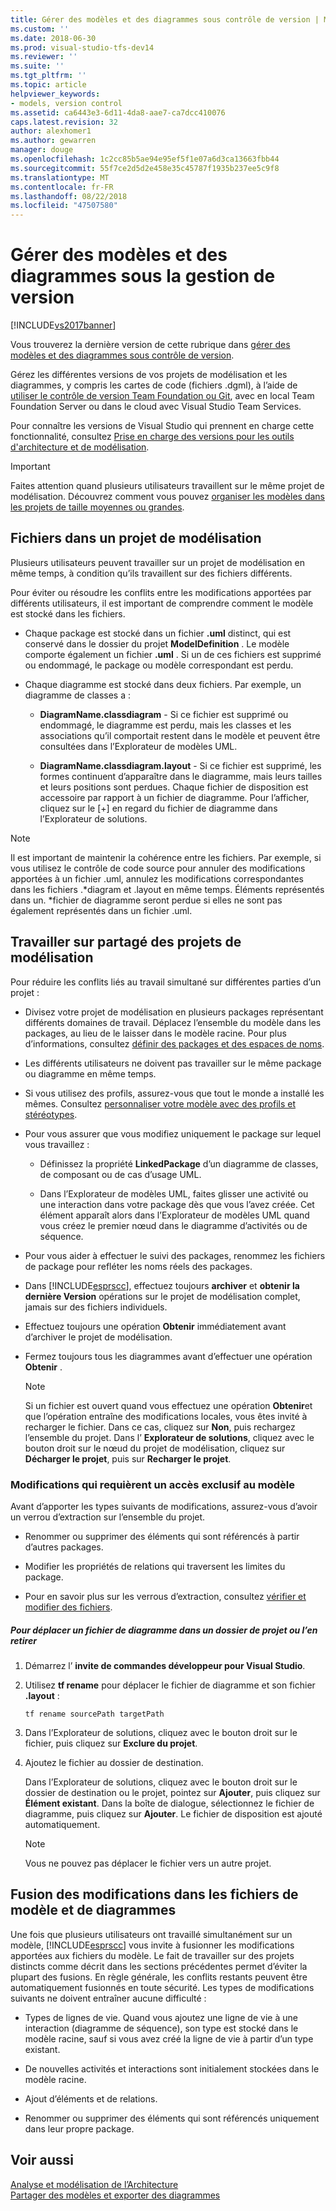 ```yaml
---
title: Gérer des modèles et des diagrammes sous contrôle de version | Microsoft Docs
ms.custom: ''
ms.date: 2018-06-30
ms.prod: visual-studio-tfs-dev14
ms.reviewer: ''
ms.suite: ''
ms.tgt_pltfrm: ''
ms.topic: article
helpviewer_keywords:
- models, version control
ms.assetid: ca6443e3-6d11-4da8-aae7-ca7dcc410076
caps.latest.revision: 32
author: alexhomer1
ms.author: gewarren
manager: douge
ms.openlocfilehash: 1c2cc85b5ae94e95ef5f1e07a6d3ca13663fbb44
ms.sourcegitcommit: 55f7ce2d5d2e458e35c45787f1935b237ee5c9f8
ms.translationtype: MT
ms.contentlocale: fr-FR
ms.lasthandoff: 08/22/2018
ms.locfileid: "47507580"
---
```

# <a name="manage-models-and-diagrams-under-version-control"></a>Gérer des modèles et des diagrammes sous la gestion de version
[!INCLUDE[vs2017banner](../includes/vs2017banner.md)]

Vous trouverez la dernière version de cette rubrique dans [gérer des modèles et des diagrammes sous contrôle de version](https://docs.microsoft.com/visualstudio/modeling/manage-models-and-diagrams-under-version-control).  
  
Gérez les différentes versions de vos projets de modélisation et les diagrammes, y compris les cartes de code (fichiers .dgml), à l’aide de [utiliser le contrôle de version Team Foundation ou Git](http://msdn.microsoft.com/library/33267cee-fe5f-4aa3-b2cd-6d22ceace314), avec en local Team Foundation Server ou dans le cloud avec Visual Studio Team Services.  
  
 Pour connaître les versions de Visual Studio qui prennent en charge cette fonctionnalité, consultez [Prise en charge des versions pour les outils d'architecture et de modélisation](../modeling/what-s-new-for-design-in-visual-studio.md#VersionSupport).  
  
> [!IMPORTANT]
>  Faites attention quand plusieurs utilisateurs travaillent sur le même projet de modélisation. Découvrez comment vous pouvez [organiser les modèles dans les projets de taille moyennes ou grandes](../modeling/structure-your-modeling-solution.md).  
  
##  <a name="ModelingProjects"></a> Fichiers dans un projet de modélisation  
 Plusieurs utilisateurs peuvent travailler sur un projet de modélisation en même temps, à condition qu’ils travaillent sur des fichiers différents.  
  
 Pour éviter ou résoudre les conflits entre les modifications apportées par différents utilisateurs, il est important de comprendre comment le modèle est stocké dans les fichiers.  
  
-   Chaque package est stocké dans un fichier **.uml** distinct, qui est conservé dans le dossier du projet **ModelDefinition** . Le modèle comporte également un fichier **.uml** . Si un de ces fichiers est supprimé ou endommagé, le package ou modèle correspondant est perdu.  
  
-   Chaque diagramme est stocké dans deux fichiers. Par exemple, un diagramme de classes a :  
  
    -   **DiagramName.classdiagram** - Si ce fichier est supprimé ou endommagé, le diagramme est perdu, mais les classes et les associations qu’il comportait restent dans le modèle et peuvent être consultées dans l’Explorateur de modèles UML.  
  
    -   **DiagramName.classdiagram.layout** - Si ce fichier est supprimé, les formes continuent d’apparaître dans le diagramme, mais leurs tailles et leurs positions sont perdues. Chaque fichier de disposition est accessoire par rapport à un fichier de diagramme. Pour l’afficher, cliquez sur le [+] en regard du fichier de diagramme dans l’Explorateur de solutions.  
  
> [!NOTE]
>  Il est important de maintenir la cohérence entre les fichiers. Par exemple, si vous utilisez le contrôle de code source pour annuler des modifications apportées à un fichier .uml, annulez les modifications correspondantes dans les fichiers .*diagram et .layout en même temps. Éléments représentés dans un. \*fichier de diagramme seront perdue si elles ne sont pas également représentés dans un fichier .uml.  
  
##  <a name="Shared"></a> Travailler sur partagé des projets de modélisation  
 Pour réduire les conflits liés au travail simultané sur différentes parties d’un projet :  
  
-   Divisez votre projet de modélisation en plusieurs packages représentant différents domaines de travail. Déplacez l’ensemble du modèle dans les packages, au lieu de le laisser dans le modèle racine. Pour plus d’informations, consultez [définir des packages et des espaces de noms](../modeling/define-packages-and-namespaces.md).  
  
-   Les différents utilisateurs ne doivent pas travailler sur le même package ou diagramme en même temps.  
  
-   Si vous utilisez des profils, assurez-vous que tout le monde a installé les mêmes. Consultez [personnaliser votre modèle avec des profils et stéréotypes](../modeling/customize-your-model-with-profiles-and-stereotypes.md).  
  
-   Pour vous assurer que vous modifiez uniquement le package sur lequel vous travaillez :  
  
    -   Définissez la propriété **LinkedPackage** d’un diagramme de classes, de composant ou de cas d’usage UML.  
  
    -   Dans l’Explorateur de modèles UML, faites glisser une activité ou une interaction dans votre package dès que vous l’avez créée. Cet élément apparaît alors dans l’Explorateur de modèles UML quand vous créez le premier nœud dans le diagramme d’activités ou de séquence.  
  
-   Pour vous aider à effectuer le suivi des packages, renommez les fichiers de package pour refléter les noms réels des packages.  
  
-   Dans [!INCLUDE[esprscc](../includes/esprscc-md.md)], effectuez toujours **archiver** et **obtenir la dernière Version** opérations sur le projet de modélisation complet, jamais sur des fichiers individuels.  
  
-   Effectuez toujours une opération **Obtenir** immédiatement avant d’archiver le projet de modélisation.  
  
-   Fermez toujours tous les diagrammes avant d’effectuer une opération **Obtenir** .  
  
    > [!NOTE]
    >  Si un fichier est ouvert quand vous effectuez une opération **Obtenir**et que l’opération entraîne des modifications locales, vous êtes invité à recharger le fichier. Dans ce cas, cliquez sur **Non**, puis rechargez l’ensemble du projet. Dans l’ **Explorateur de solutions**, cliquez avec le bouton droit sur le nœud du projet de modélisation, cliquez sur **Décharger le projet**, puis sur **Recharger le projet**.  
  
###  <a name="Exclusive"></a> Modifications qui requièrent un accès exclusif au modèle  
 Avant d’apporter les types suivants de modifications, assurez-vous d’avoir un verrou d’extraction sur l’ensemble du projet.  
  
-   Renommer ou supprimer des éléments qui sont référencés à partir d’autres packages.  
  
-   Modifier les propriétés de relations qui traversent les limites du package.  
  
-   Pour en savoir plus sur les verrous d’extraction, consultez [vérifier et modifier des fichiers](http://msdn.microsoft.com/library/eb404d63-c448-4994-9416-3e6d50ec554a).  
  
##### <a name="to-move-a-diagram-file-in-or-out-of-a-project-folder"></a>Pour déplacer un fichier de diagramme dans un dossier de projet ou l’en retirer  
  
1.  Démarrez l’ **invite de commandes développeur pour Visual Studio**.  
  
2.  Utilisez **tf rename** pour déplacer le fichier de diagramme et son fichier **.layout** :  
  
     `tf rename sourcePath targetPath`  
  
3.  Dans l’Explorateur de solutions, cliquez avec le bouton droit sur le fichier, puis cliquez sur **Exclure du projet**.  
  
4.  Ajoutez le fichier au dossier de destination.  
  
     Dans l’Explorateur de solutions, cliquez avec le bouton droit sur le dossier de destination ou le projet, pointez sur **Ajouter**, puis cliquez sur **Élément existant**. Dans la boîte de dialogue, sélectionnez le fichier de diagramme, puis cliquez sur **Ajouter**. Le fichier de disposition est ajouté automatiquement.  
  
    > [!NOTE]
    >  Vous ne pouvez pas déplacer le fichier vers un autre projet.  
  
##  <a name="Merging"></a> Fusion des modifications dans les fichiers de modèle et de diagrammes  
 Une fois que plusieurs utilisateurs ont travaillé simultanément sur un modèle, [!INCLUDE[esprscc](../includes/esprscc-md.md)] vous invite à fusionner les modifications apportées aux fichiers du modèle. Le fait de travailler sur des projets distincts comme décrit dans les sections précédentes permet d’éviter la plupart des fusions. En règle générale, les conflits restants peuvent être automatiquement fusionnés en toute sécurité. Les types de modifications suivants ne doivent entraîner aucune difficulté :  
  
-   Types de lignes de vie. Quand vous ajoutez une ligne de vie à une interaction (diagramme de séquence), son type est stocké dans le modèle racine, sauf si vous avez créé la ligne de vie à partir d’un type existant.  
  
-   De nouvelles activités et interactions sont initialement stockées dans le modèle racine.  
  
-   Ajout d’éléments et de relations.  
  
-   Renommer ou supprimer des éléments qui sont référencés uniquement dans leur propre package.  
  
## <a name="see-also"></a>Voir aussi  
 [Analyse et modélisation de l’Architecture](../modeling/analyze-and-model-your-architecture.md)   
 [Partager des modèles et exporter des diagrammes](../modeling/share-models-and-exporting-diagrams.md)



